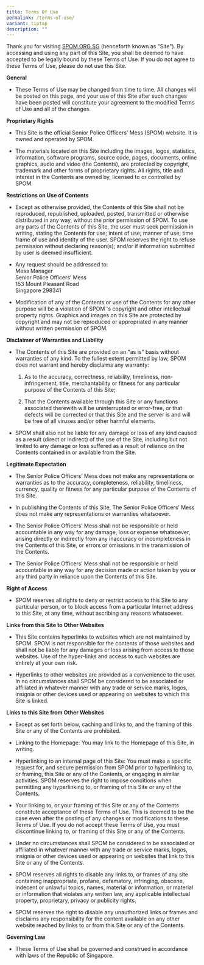 ```yaml
---
title: Terms Of Use
permalink: /terms-of-use/
variant: tiptap
description: ""
---
```

<p>Thank you for visiting <a href="http://SPOM.ORG.SG" rel="noopener noreferrer nofollow" target="_blank">SPOM.ORG.SG</a> (henceforth known as "Site").
By accessing and using any part of this Site, you shall be deemed to have
accepted to be legally bound by these Terms of Use. If you do not agree
to these Terms of Use, please do not use this Site.</p>
<p><strong>General</strong>
</p>
<ul data-tight="true" class="tight">
<li>
<p>These Terms of Use may be changed from time to time. All changes will
be posted on this page, and your use of this Site after such changes have
been posted will constitute your agreement to the modified Terms of Use
and all of the changes.</p>
<p></p>
</li>
</ul>
<p><strong>Proprietary Rights</strong>
</p>
<ul data-tight="true" class="tight">
<li>
<p>This Site is the official Senior Police Officers’ Mess (SPOM) website.
It is owned and operated by SPOM.
<br>
</p>
</li>
<li>
<p>The materials located on this Site including the images, logos, statistics,
information, software programs, source code, pages, documents, online graphics,
audio and video (the Contents), are protected by copyright, trademark and
other forms of proprietary rights. All rights, title and interest in the
Contents are owned by, licensed to or controlled by SPOM.</p>
<p></p>
</li>
</ul>
<p><strong>Restrictions on Use of Contents</strong>
</p>
<ul data-tight="true" class="tight">
<li>
<p>Except as otherwise provided, the Contents of this Site shall not be reproduced,
republished, uploaded, posted, transmitted or otherwise distributed in
any way, without the prior permission of SPOM. To use any parts of the
Contents of this Site, the user must seek permission in writing, stating
the Contents for use; intent of use; manner of use; time frame of use and
identity of the user. SPOM reserves the right to refuse permission without
declaring reason(s); and/or if information submitted by user is deemed
insufficient.</p>
<p></p>
</li>
<li>
<p>Any request should be addressed to:
<br>Mess Manager
<br>Senior Police Officers’ Mess
<br>153 Mount Pleasant Road
<br>Singapore 298341</p>
<p></p>
</li>
<li>
<p>Modification of any of the Contents or use of the Contents for any other
purpose will be a violation of SPOM 's copyright and other intellectual
property rights. Graphics and images on this Site are protected by copyright
and may not be reproduced or appropriated in any manner without written
permission of SPOM.</p>
<p></p>
</li>
</ul>
<p><strong>Disclaimer of Warranties and Liability</strong>
</p>
<ul data-tight="true" class="tight">
<li>
<p>The Contents of this Site are provided on an "as is" basis without warranties
of any kind. To the fullest extent permitted by law, SPOM does not warrant
and hereby disclaims any warranty:&nbsp;</p>
<ol data-tight="true" class="tight">
<li>
<p>As to the accuracy, correctness, reliability, timeliness, non-infringement,
title, merchantability or fitness for any particular purpose of the Contents
of this Site;
<br>
</p>
</li>
<li>
<p>That the Contents available through this Site or any functions associated
therewith will be uninterrupted or error-free, or that defects will be
corrected or that this Site and the server is and will be free of all viruses
and/or other harmful elements.</p>
</li>
</ol>
</li>
</ul>
<ul data-tight="true" class="tight">
<li>
<p>SPOM shall also not be liable for any damage or loss of any kind caused
as a result (direct or indirect) of the use of the Site, including but
not limited to any damage or loss suffered as a result of reliance on the
Contents contained in or available from the Site.</p>
<p></p>
</li>
</ul>
<p><strong>Legitimate Expectation</strong>
</p>
<ul data-tight="true" class="tight">
<li>
<p>The Senior Police Officers’ Mess does not make any representations or
warranties as to the accuracy, completeness, reliability, timeliness, currency,
quality or fitness for any particular purpose of the Contents of this Site.
<br>
</p>
</li>
<li>
<p>In publishing the Contents of this Site, The Senior Police Officers’ Mess
does not make any representations or warranties whatsoever.
<br>
</p>
</li>
<li>
<p>The Senior Police Officers’ Mess shall not be responsible or held accountable
in any way for any damage, loss or expense whatsoever, arising directly
or indirectly from any inaccuracy or incompleteness in the Contents of
this Site, or errors or omissions in the transmission of the Contents.
<br>
</p>
</li>
<li>
<p>The Senior Police Officers’ Mess shall not be responsible or held accountable
in any way for any decision made or action taken by you or any third party
in reliance upon the Contents of this Site.</p>
<p></p>
</li>
</ul>
<p><strong>Right of Access</strong>
</p>
<ul data-tight="true" class="tight">
<li>
<p>SPOM reserves all rights to deny or restrict access to this Site to any
particular person, or to block access from a particular Internet address
to this Site, at any time, without ascribing any reasons whatsoever.</p>
<p></p>
</li>
</ul>
<p><strong>Links from this Site to Other Websites</strong>
</p>
<ul data-tight="true" class="tight">
<li>
<p>This Site contains hyperlinks to websites which are not maintained by
SPOM. SPOM is not responsible for the contents of those websites and shall
not be liable for any damages or loss arising from access to those websites.
Use of the hyper-links and access to such websites are entirely at your
own risk.
<br>
</p>
</li>
<li>
<p>Hyperlinks to other websites are provided as a convenience to the user.
In no circumstances shall SPOM be considered to be associated or affiliated
in whatever manner with any trade or service marks, logos, insignia or
other devices used or appearing on websites to which this Site is linked.</p>
<p></p>
</li>
</ul>
<p><strong>Links to this Site from Other Websites</strong>
</p>
<ul data-tight="true" class="tight">
<li>
<p>Except as set forth below, caching and links to, and the framing of this
Site or any of the Contents are prohibited.
<br>
</p>
</li>
<li>
<p>Linking to the Homepage: You may link to the Homepage of this Site, in
writing.
<br>
</p>
</li>
<li>
<p>Hyperlinking to an internal page of this Site: You must make a specific
request for, and secure permission from SPOM prior to hyperlinking to,
or framing, this Site or any of the Contents, or engaging in similar activities.
SPOM reserves the right to impose conditions when permitting any hyperlinking
to, or framing of this Site or any of the Contents.
<br>
</p>
</li>
<li>
<p>Your linking to, or your framing of this Site or any of the Contents constitute
acceptance of these Terms of Use. This is deemed to be the case even after
the posting of any changes or modifications to these Terms of Use. If you
do not accept these Terms of Use, you must discontinue linking to, or framing
of this Site or any of the Contents.
<br>
</p>
</li>
<li>
<p>Under no circumstances shall SPOM be considered to be associated or affiliated
in whatever manner with any trade or service marks, logos, insignia or
other devices used or appearing on websites that link to this Site or any
of the Contents.
<br>
</p>
</li>
<li>
<p>SPOM reserves all rights to disable any links to, or frames of any site
containing inappropriate, profane, defamatory, infringing, obscene, indecent
or unlawful topics, names, material or information, or material or information
that violates any written law, any applicable intellectual property, proprietary,
privacy or publicity rights.
<br>
</p>
</li>
<li>
<p>SPOM reserves the right to disable any unauthorized links or frames and
disclaims any responsibility for the content available on any other website
reached by links to or from this Site or any of the Contents.</p>
<p></p>
</li>
</ul>
<p><strong>Governing Law</strong>
</p>
<ul data-tight="true" class="tight">
<li>
<p>These Terms of Use shall be governed and construed in accordance with
laws of the Republic of Singapore.</p>
</li>
</ul>
<p></p>